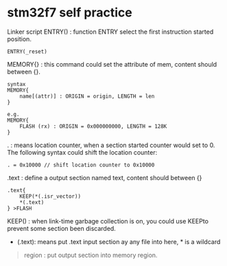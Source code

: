 # stm32f7 self practice

Linker script
ENTRY() : function ENTRY select the first instruction started position.

	ENTRY(_reset)

MEMORY{} : this command could set the attribute of mem, content should between {}.

	syntax
	MEMORY{
		name[(attr)] : ORIGIN = origin, LENGTH = len
	}

	e.g.
	MEMORY{
		FLASH (rx) : ORIGIN = 0x000000000, LENGTH = 128K
	}

. : means location counter, when a section started counter would set to 0. The following syntax could shift the location counter:

	. = 0x10000 // shift location counter to 0x10000

.text : define a output section named text, content should between {}

	.text{
		KEEP(*(.isr_vector))
		*(.text)
	} >FLASH

KEEP() : when link-time garbage collection is on, you could use KEEPto prevent some section been discarded.

* (.text): means put .text input section ay any file into here, * is a wildcard

 >region : put output section into memory region.



